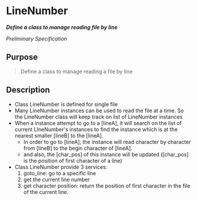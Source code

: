 
# LineNumber

***Define a class to manage reading file by line***

*Preliminary Specification*


## Purpose
> Define a class to manage reading a file by line

## Description
- Class LineNumber is defined for single file
- Many LineNumber instances can be used to read the file at a time. So the LineNumber class will keep track on list of LineNumber instances
- When a instance attempt to go to a [lineA], it will search on the list of current LIneNumber's instances to find the instance which is at the nearest smaller [lineB] to the [lineA]. 
	- In order to go to [lineA], the instance will read character by character from [lineB] to the begin character of [lineA].
	- and also, the [char_pos] of this instance will be updated ([char_pos] is the position of first character of a line)
- Class LineNumber provide 3 services:
	1. goto_line: go to a specific line
	2. get the current line number
	3. get character position: return the position of first character in the file of the current line.
